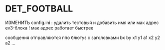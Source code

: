 # DET_FOOTBALL

ИЗМЕНИТЬ config.ini : удалить тестовый и добавить имя или мак адрес ev3-блока
! мак адрес работает быстрее

сообщения отправляются ппо блютуз с заголовками  bx by x1 y1 a1 x2 y2 a2 ...
